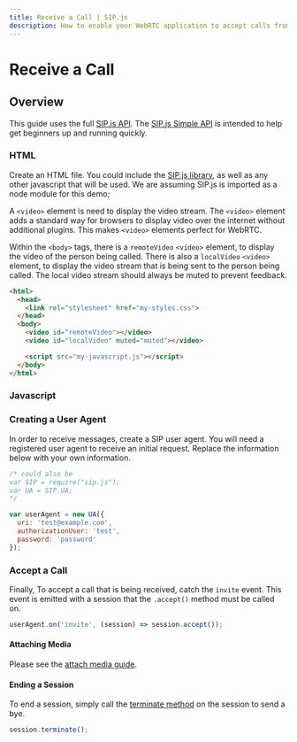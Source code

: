 ```yaml
---
title: Receive a Call | SIP.js
description: How to enable your WebRTC application to accept calls from peers and third parties by registering a SIP user agent.
---
```


# Receive a Call

## Overview

This guide uses the full [SIP.js API](../../api/0.15.0). The [SIP.js Simple API](../../api/0.15.0/simple) is intended to help get beginners up and running quickly.

### HTML

Create an HTML file. You could include the [SIP.js library](/download/), as well as any other javascript that will be used. We are assuming SIP.js is imported as a node module for this demo;

A `<video>` element is need to display the video stream.  The `<video>` element adds a standard way for browsers to display video over the internet without additional plugins. This makes `<video>` elements perfect for WebRTC.

Within the `<body>` tags, there is a `remoteVideo` `<video>` element, to display the video of the person being called.  There is also a `localVideo` `<video>` element, to display the video stream that is being sent to the person being called.  The local video stream should always be muted to prevent feedback.

~~~html
<html>
  <head>
    <link rel="stylesheet" href="my-styles.css">
  </head>
  <body>
    <video id="remoteVideo"></video>
    <video id="localVideo" muted="muted"></video>

    <script src="my-javascript.js"></script>
  </body>
</html>
~~~

### Javascript

### Creating a User Agent

In order to receive messages, create a SIP user agent. You will need a registered user agent to receive an initial request. Replace the information below with your own information.

~~~javascript
/* could also be 
var SIP = require("sip.js");
var UA = SIP.UA;
*/

var userAgent = new UA({
  uri: 'test@example.com',
  authorizationUser: 'test',
  password: 'password'
});
~~~

### Accept a Call

Finally, To accept a call that is being received, catch the `invite` event.  This event is emitted with a session that the `.accept()` method must be called on.

~~~javascript
userAgent.on('invite', (session) => session.accept());
~~~

#### Attaching Media

Please see the [attach media guide](../attach-media).

#### Ending a Session

To end a session, simply call the [terminate method](/api/0.15.0/session/#terminateoptions) on the session to send a bye.

~~~javascript
session.terminate();
~~~
